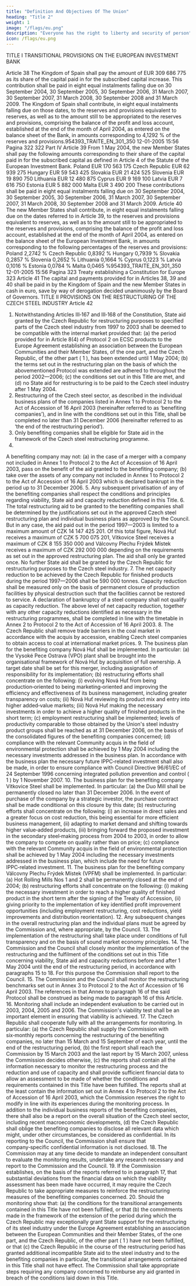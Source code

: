 ```yaml
---
title: "Definition And Objectives Of The Union"
heading: "Title 2"
weight: 1
image: "/flags/eu.png"
description: "Everyone has the right to liberty and security of person"
icon: /flags/eu.png
---
```


TITLE I
TRANSITIONAL PROVISIONS ON THE EUROPEAN INVESTMENT BANK

Article 38
The Kingdom of Spain shall pay the amount of EUR 309 686 775 as its share of the capital paid in
for the subscribed capital increase. This contribution shall be paid in eight equal instalments
falling due on 30 September 2004, 30 September 2005, 30 September 2006, 31 March 2007,
30 September 2007, 31 March 2008, 30 September 2008 and 31 March 2009.
The Kingdom of Spain shall contribute, in eight equal instalments falling due on those dates, to the
reserves and provisions equivalent to reserves, as well as to the amount still to be appropriated to the
reserves and provisions, comprising the balance of the profit and loss account, established at the end
of the month of April 2004, as entered on the balance sheet of the Bank, in amounts corresponding
to 4,1292 % of the reserves and provisions.954393_TRAITE_EN_301_350
12-01-2005
15:56
Pagina 322
322
Part IV
Article 39
From 1 May 2004, the new Member States shall pay the following amounts corresponding to their
share of the capital paid in for the subscribed capital as defined in Article 4 of the Statute of the
European Investment Bank.
Poland
EUR 170 563 175
Czech Republic EUR 62 939 275
Hungary EUR 59 543 425
Slovakia EUR 21 424 525
Slovenia EUR 19 890 750
Lithuania EUR 12 480 875
Cyprus EUR 9 169 100
Latvia EUR 7 616 750
Estonia EUR 5 882 000
Malta EUR 3 490 200
These contributions shall be paid in eight equal instalments falling due on 30 September 2004,
30 September 2005, 30 September 2006, 31 March 2007, 30 September 2007, 31 March 2008,
30 September 2008 and 31 March 2009.
Article 40
The new Member States shall contribute, in eight equal instalments falling due on the dates referred
to in Article 39, to the reserves and provisions equivalent to reserves, as well as to the amount still to
be appropriated to the reserves and provisions, comprising the balance of the profit and loss account,
established at the end of the month of April 2004, as entered on the balance sheet of the European
Investment Bank, in amounts corresponding to the following percentages of the reserves and
provisions:
Poland 2,2742 %
Czech Republic 0,8392 %
Hungary 0,7939 %
Slovakia 0,2857 %
Slovenia 0,2652 %
Lithuania 0,1664 %
Cyprus 0,1223 %
Latvia 0,1016 %
Estonia 0,0784 %
Malta 0,0465 %954393_TRAITE_EN_301_350
12-01-2005
15:56
Pagina 323
Treaty establishing a Constitution for Europe
323
Article 41
The capital and payments provided for in Articles 38, 39 and 40 shall be paid in by the Kingdom of
Spain and the new Member States in cash in euro, save by way of derogation decided unanimously by
the Board of Governors.
TITLE II
PROVISIONS ON THE RESTRUCTURING OF THE CZECH STEEL INDUSTRY
Article 42
1. Notwithstanding Articles III‑167 and III‑168 of the Constitution, State aid granted by the Czech
Republic for restructuring purposes to specified parts of the Czech steel industry from 1997 to 2003
shall be deemed to be compatible with the internal market provided that:
(a) the period provided for in Article 8(4) of Protocol 2 on ECSC products to the Europe Agreement
establishing an association between the European Communities and their Member States, of the
one part, and the Czech Republic, of the other part ( 1 ), has been extended until 1 May 2004;
(b) the terms set out in the restructuring plan on the basis of which the abovementioned Protocol
was extended are adhered to throughout the period 2002—2006;
(c) the conditions set out in this Title are met, and
(d) no State aid for restructuring is to be paid to the Czech steel industry after 1 May 2004.
2. Restructuring of the Czech steel sector, as described in the individual business plans of the
companies listed in Annex 1 to Protocol 2 to the Act of Accession of 16 April 2003 (hereinafter
referred to as ‘benefiting companies’), and in line with the conditions set out in this Title, shall be
completed no later than 31 December 2006 (hereinafter referred to as ‘the end of the restructuring
period’).
3. Only benefiting companies shall be eligible for State aid in the framework of the Czech steel
restructuring programme.
4.
A benefiting company may not:
(a) in the case of a merger with a company not included in Annex 1 to Protocol 2 to the Act of
Accession of 16 April 2003, pass on the benefit of the aid granted to the benefiting company;
(b) take over the assets of any company not included in Annex 1 to Protocol 2 to the Act of
Accession of 16 April 2003 which is declared bankrupt in the period up to 31 December 2006.
5. Any subsequent privatisation of any of the benefiting companies shall respect the conditions and
principles regarding viability, State aid and capacity reduction defined in this Title.
6. The total restructuring aid to be granted to the benefiting companies shall be determined by the
justifications set out in the approved Czech steel restructuring plan and individual business plans as
approved by the Council. But in any case, the aid paid out in the period 1997—2003 is limited to a
maximum amount of CZK 14 147 425 201. Of this total figure, Nová Huť receives a maximum of
CZK 5 700 075 201, Vítkovice Steel receives a maximum of CZK 8 155 350 000 and Válcovny
Plechu Frýdek Místek receives a maximum of CZK 292 000 000 depending on the requirements as
set out in the approved restructuring plan. The aid shall only be granted once. No further State aid
shall be granted by the Czech Republic for restructuring purposes to the Czech steel industry.
7. The net capacity reduction to be achieved by the Czech Republic for finished products during the
period 1997—2006 shall be 590 000 tonnes.
Capacity reduction shall be measured only on the basis of permanent closure of production facilities
by physical destruction such that the facilities cannot be restored to service. A declaration of
bankruptcy of a steel company shall not qualify as capacity reduction.
The above level of net capacity reduction, together with any other capacity reductions identified as
necessary in the restructuring programmes, shall be completed in line with the timetable in Annex 2
to Protocol 2 to the Act of Accession of 16 April 2003.
8. The Czech Republic shall remove trade barriers in the coal market in accordance with the acquis
by accession, enabling Czech steel companies to obtain access to coal at international market prices.
9. The business plan for the benefiting company Nová Huť shall be implemented. In particular:
(a) the Vysoké Pece Ostrava (VPO) plant shall be brought into the organisational framework of Nová
Huť by acquisition of full ownership. A target date shall be set for this merger, including
assignation of responsibility for its implementation;
(b) restructuring efforts shall concentrate on the following:
(i) evolving Nová Huť from being production‑oriented to being marketing‑oriented and
improving the efficiency and effectiveness of its business management, including greater
transparency on costs;
(ii) Nová Huť reviewing its product mix and entry into higher added‑value markets;
(iii) Nová Huť making the necessary investments in order to achieve a higher quality of finished
products in the short term;
(c) employment restructuring shall be implemented; levels of productivity comparable to those
obtained by the Union's steel industry product groups shall be reached as at 31 December 2006,
on the basis of the consolidated figures of the benefiting companies concerned;
(d) compliance with the relevant Community acquis in the field of environmental protection shall be
achieved by 1 May 2004 including the necessary investments addressed in the business plan. In
accordance with the business plan the necessary future IPPC‑related investment shall also be
made, in order to ensure compliance with Council Directive 96/61/EC of 24 September 1996
concerning integrated pollution prevention and control ( 1 ) by 1 November 2007.
10. The business plan for the benefiting company Vítkovice Steel shall be implemented. In
particular:
(a) the Duo Mill shall be permanently closed no later than 31 December 2006. In the event of
purchase of the company by a strategic investor, the purchase contract shall be made conditional
on this closure by this date;
(b) restructuring efforts shall concentrate on the following:
(i) an increase in direct sales and a greater focus on cost reduction, this being essential for more
efficient business management,
(ii) adapting to market demand and shifting towards higher value‑added products,
(iii) bringing forward the proposed investment in the secondary steel‑making process from 2004
to 2003, in order to allow the company to compete on quality rather than on price;
(c) compliance with the relevant Community acquis in the field of environmental protection shall be
achieved by 1 May 2004 including the necessary investments addressed in the business plan,
which include the need for future IPPC‑related investment.
11. The business plan for the benefiting company Válcovny Plechu Frýdek Místek (VPFM) shall be
implemented. In particular:
(a) Hot Rolling Mills Nos 1 and 2 shall be permanently closed at the end of 2004;
(b) restructuring efforts shall concentrate on the following:
(i) making the necessary investment in order to reach a higher quality of finished product in the
short term after the signing of the Treaty of Accession,
(ii) giving priority to the implementation of key identified profit improvement opportunities
(including employment restructuring, cost reductions, yield improvements and distribution
reorientation).
12. Any subsequent changes in the overall restructuring plan and the individual plans must be
agreed by the Commission and, where appropriate, by the Council.
13. The implementation of the restructuring shall take place under conditions of full transparency
and on the basis of sound market economy principles.
14. The Commission and the Council shall closely monitor the implementation of the restructuring
and the fulfilment of the conditions set out in this Title concerning viability, State aid and capacity
reductions before and after 1 May 2004 until the end of the restructuring period, in accordance with
paragraphs 15 to 18. For this purpose the Commission shall report to the Council.
15. The Commission and the Council shall monitor the restructuring benchmarks set out in Annex
3 to Protocol 2 to the Act of Accession of 16 April 2003. The references in that Annex to paragraph
16 of the said Protocol shall be construed as being made to paragraph 16 of this Article.
16. Monitoring shall include an independent evaluation to be carried out in 2003, 2004, 2005 and
2006. The Commission's viability test shall be an important element in ensuring that viability is
achieved.
17. The Czech Republic shall cooperate fully with all the arrangements for monitoring. In
particular:
(a) the Czech Republic shall supply the Commission with six‑monthly reports concerning the
restructuring of the benefiting companies, no later than 15 March and 15 September of each year,
until the end of the restructuring period,
(b) the first report shall reach the Commission by 15 March 2003 and the last report by 15 March
2007, unless the Commission decides otherwise,
(c) the reports shall contain all the information necessary to monitor the restructuring process and
the reduction and use of capacity and shall provide sufficient financial data to allow an
assessment to be made of whether the conditions and requirements contained in this Title have
been fulfilled. The reports shall at the least contain the information set out in Annex 4 to
Protocol 2 to the Act of Accession of 16 April 2003, which the Commission reserves the right to
modify in line with its experiences during the monitoring process. In addition to the individual
business reports of the benefiting companies, there shall also be a report on the overall situation
of the Czech steel sector, including recent macroeconomic developments,
(d) the Czech Republic shall oblige the benefiting companies to disclose all relevant data which
might, under other circumstances, be considered as confidential. In its reporting to the Council,
the Commission shall ensure that company‑specific confidential information is not disclosed.
18. The Commission may at any time decide to mandate an independent consultant to evaluate the
monitoring results, undertake any research necessary and report to the Commission and the Council.
19. If the Commission establishes, on the basis of the reports referred to in paragraph 17, that
substantial deviations from the financial data on which the viability assessment has been made have
occurred, it may require the Czech Republic to take appropriate measures to reinforce the
restructuring measures of the benefiting companies concerned.
20.
Should the monitoring show that:
(a) the conditions for the transitional arrangements contained in this Title have not been fulfilled, or
that
(b) the commitments made in the framework of the extension of the period during which the Czech
Republic may exceptionally grant State support for the restructuring of its steel industry under
the Europe Agreement establishing an association between the European Communities and their
Member States, of the one part, and the Czech Republic, of the other part ( 1 ) have not been
fulfilled, or that
(c) the Czech Republic in the course of the restructuring period has granted additional incompatible
State aid to the steel industry and to the benefiting companies in particular,
the transitional arrangements contained in this Title shall not have effect.
The Commission shall take appropriate steps requiring any company concerned to reimburse any aid
granted in breach of the conditions laid down in this Title.
